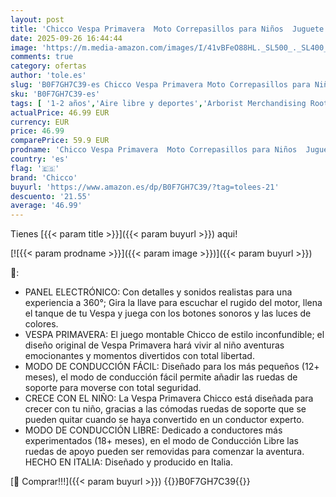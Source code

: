 ```yaml
---
layout: post
title: 'Chicco Vespa Primavera  Moto Correpasillos para Niños  Juguete para Niños con Panel Electrónico  Luz  Sonido y Ruedines Estabilizadores Extraíbles – Moto Para Niños de 1 a 3 Años  Máx. 20 Kg  Amarillo'
date: 2025-09-26 16:44:44
image: 'https://m.media-amazon.com/images/I/41vBFeO88HL._SL500_._SL400_.jpg'
comments: true
category: ofertas
author: 'tole.es'
slug: 'B0F7GH7C39-es Chicco Vespa Primavera Moto Correpasillos para Niños...'
sku: 'B0F7GH7C39-es'
tags: [ '1-2 años','Aire libre y deportes','Arborist Merchandising Root','Bicicletas, triciclos y correpasillos','Juguetes','Juguetes y juegos','Self Service','Special Features Stores','Vehículos eléctricos para niños','b6d17eda-2c26-45ed-a098-453a9f96e839_0','b6d17eda-2c26-45ed-a098-453a9f96e839_6501','chicco','🇪🇸', ]
actualPrice: 46.99 EUR
currency: EUR
price: 46.99
comparePrice: 59.9 EUR
prodname: 'Chicco Vespa Primavera  Moto Correpasillos para Niños  Juguete para Niños con Panel Electrónico  Luz  Sonido y Ruedines Estabilizadores Extraíbles – Moto Para Niños de 1 a 3 Años  Máx. 20 Kg  Amarillo'
country: 'es'
flag: '🇪🇸'
brand: 'Chicco'
buyurl: 'https://www.amazon.es/dp/B0F7GH7C39/?tag=tolees-21'
descuento: '21.55'
average: '46.99'
---
```


Tienes [{{< param title >}}]({{< param buyurl >}}) aqui!

[![{{< param prodname >}}]({{< param image >}})]({{< param buyurl >}})

🔎:

- PANEL ELECTRÓNICO: Con detalles y sonidos realistas para una experiencia a 360°; Gira la llave para escuchar el rugido del motor, llena el tanque de tu Vespa y juega con los botones sonoros y las luces de colores.
- VESPA PRIMAVERA: El juego montable Chicco de estilo inconfundible; el diseño original de Vespa Primavera hará vivir al niño aventuras emocionantes y momentos divertidos con total libertad.
- MODO DE CONDUCCIÓN FÁCIL: Diseñado para los más pequeños (12+ meses), el modo de conducción fácil permite añadir las ruedas de soporte para moverse con total seguridad.
- CRECE CON EL NIÑO: La Vespa Primavera Chicco está diseñada para crecer con tu niño, gracias a las cómodas ruedas de soporte que se pueden quitar cuando se haya convertido en un conductor experto.
- MODO DE CONDUCCIÓN LIBRE: Dedicado a conductores más experimentados (18+ meses), en el modo de Conducción Libre las ruedas de apoyo pueden ser removidas para comenzar la aventura. HECHO EN ITALIA: Diseñado y producido en Italia.

[🛒 Comprar!!!]({{< param buyurl >}})
{{<world>}}B0F7GH7C39{{</world>}}
